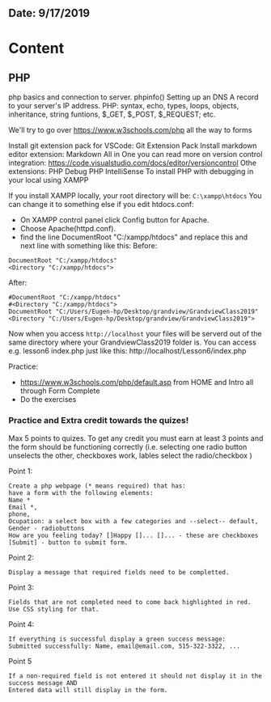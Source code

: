 ## Date: 9/17/2019

# Content

## PHP
php basics and connection to server.
phpinfo()
Setting up an DNS A record to your server's IP address.
PHP: syntax, echo, types, loops, objects, inheritance, string funtions, $_GET, $_POST, $_REQUEST; etc.

We'll try to go over https://www.w3schools.com/php all the way to forms




Install git extension pack for VSCode: Git Extension Pack
Install markdown editor extension: Markdown All in One
you can read more on version control integration: https://code.visualstudio.com/docs/editor/versioncontrol
Othe extensions:
PHP Debug
PHP IntelliSense
To install PHP with debugging in your local using XAMPP

If you install XAMPP locally, your root directory will be: 
`C:\xampp\htdocs`
You can change it to something else if you edit htdocs.conf: 
* On XAMPP control panel click Config button for Apache.
* Choose Apache(httpd.conf).  
* find the line DocumentRoot "C:/xampp/htdocs"  and replace this and next line with something like this:
 Before: 
```
DocumentRoot "C:/xampp/htdocs"
<Directory "C:/xampp/htdocs">
```
After:
```
#DocumentRoot "C:/xampp/htdocs"
#<Directory "C:/xampp/htdocs">
DocumentRoot "C:/Users/Eugen-hp/Desktop/grandview/GrandviewClass2019"
<Directory "C:/Users/Eugen-hp/Desktop/grandview/GrandviewClass2019">
```
Now when you access `http://localhost` your files will be serverd out of the same directory where your GrandviewClass2019 folder is. You can access e.g. lesson6 index.php just like this:
http://localhost/Lesson6/index.php



Practice: 
* https://www.w3schools.com/php/default.asp  from HOME and Intro all through Form Complete
* Do the exercises



### Practice and Extra credit towards the quizes!
Max 5 points to quizes. To get any credit you must earn at least 3 points and the form should be functioning correctly (i.e. selecting one radio button unselects the other, checkboxes work, lables select the radio/checkbox )

Point 1:
```
Create a php webpage (* means required) that has:
have a form with the following elements: 
Name * 
Email *,
phone, 
Ocupation: a select box with a few categories and --select-- default, 
Gender - radiobuttons
How are you feeling today? []Happy []... []... - these are checkboxes
[Submit] - button to submit form.
```
Point 2:
``` Submit the form via POST and perform validation for required fields. 
Display a message that required fields need to be completted.
```

Point 3: 
``` 
Fields that are not completed need to come back highlighted in red. Use CSS styling for that. 
```

Point 4:
``` 
If everything is successful display a green success message:
Submitted successfully: Name, email@email.com, 515-322-3322, ...
```
Point 5
``` 
If a non-required field is not entered it should not display it in the success message AND
Entered data will still display in the form. 
```

